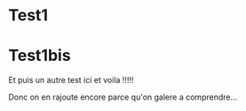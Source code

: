 # Test1 
# Test1bis 
Et puis un autre test ici et voila !!!!!



Donc on en rajoute encore parce qu'on galere a comprendre...